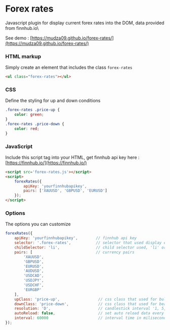 Forex rates
=========

Javascript plugin for display current forex rates into the DOM, data provided from finnhub.io\

See demo : [https://mudza09.github.io/forex-rates/](https://mudza09.github.io/forex-rates/)

### HTML markup

Simply create an element that includes the class `forex-rates`

``` html
<ul class="forex-rates"></ul>
```
### CSS

Define the styling for up and down conditions

``` css
.forex-rates .price-up {
    color: green;
}
.forex-rates .price-down {
    color: red;
}
```

### JavaScript

Include this script tag into your HTML, get finnhub api key here : [https://finnhub.io/](https://finnhub.io/)

``` html
<script src='forex-rates.js'></script>
<script>
    forexRates({
        apiKey: 'yourfinnhubapikey',
        pairs: ['XAUUSD', 'GBPUSD', 'EURUSD']
    });
</script>
```

### Options

The options you can customize

``` js
forexRates({
    apiKey: 'yourfinnhubapikey',        // finnhub api key
    selector: '.forex-rates',           // selector that used display each forex prices
    childSelector: 'li',                // child selector used, 'li' or 'div' depend your parent selector
    pairs: [                            // currency pairs
        'XAUUSD', 
        'GBPUSD', 
        'EURUSD', 
        'AUDUSD', 
        'USDCAD', 
        'USDJPY',
        'USDCHF',
        'EURGBP'
    ],
    upClass: 'price-up',                 // css class that used for bullish condition
    downClass: 'price-down',             // css class that used for bearish condition
    resolution: 'D',                     // candlestick interval '1, 5, 15, 30, 60, D, W, M'
    autoReload: false,                   // set auto reload data every interval time used
    interval: 60000                      // interval time in miliseconds (default is every 1 minutes)
});
```